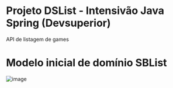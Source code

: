 # Projeto DSList - Intensivão Java Spring (Devsuperior)
API de listagem de games 

# Modelo inicial de domínio SBList
![image](https://github.com/SariaBarros/gamelist-api-springboot/assets/42791165/fd9234e1-bd0c-4ba0-b6d7-ad619a1488c3)
